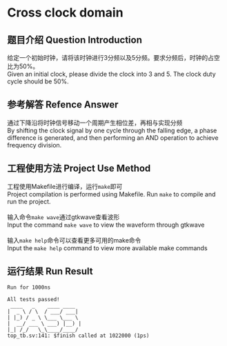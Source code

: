 # Cross clock domain

## 题目介绍 Question Introduction
给定一个初始时钟，请将该时钟进行3分频以及5分频。要求分频后，时钟的占空比为50%。</br>
Given an initial clock, please divide the clock into 3 and 5. The clock duty cycle should be 50%.

## 参考解答 Refence Answer
通过下降沿将时钟信号移动一个周期产生相位差，再相与实现分频</br>
By shifting the clock signal by one cycle through the falling edge, a phase difference is generated, and then performing an AND operation to achieve frequency division.</br>


## 工程使用方法 Project Use Method
工程使用Makefile进行编译，运行`make`即可</br>
Project compilation is performed using Makefile. Run `make` to compile and run the project.</br>
</br>
输入命令`make wave`通过gtkwave查看波形</br>
Input the command `make wave` to view the waveform through gtkwave</br>
</br>
输入`make help`命令可以查看更多可用的make命令</br>
Input the `make help` command to view more available make commands

## 运行结果 Run Result

```shell
Run for 1000ns

All tests passed!
 ____   _    ____ ____  
|  _ \ / \  / ___/ ___| 
| |_) / _ \ \___ \___ \ 
|  __/ ___ \ ___) |__) |
|_| /_/   \_\____/____/ 
top_tb.sv:141: $finish called at 1022000 (1ps)
```